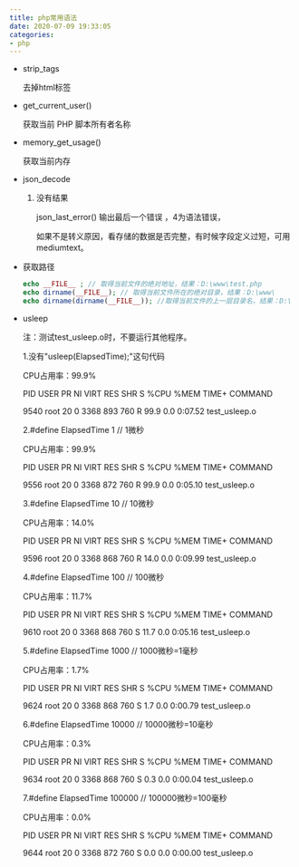 ```yaml
---
title: php常用语法
date: 2020-07-09 19:33:05
categories:
- php
---
```


* strip_tags

  去掉html标签

* get_current_user()

  获取当前 PHP 脚本所有者名称

* memory_get_usage()

  获取当前内存

* json_decode

  1. 没有结果

     json_last_error() 输出最后一个错误 ，4为语法错误，

     如果不是转义原因，看存储的数据是否完整，有时候字段定义过短，可用mediumtext。

* 获取路径

  ```php
  echo __FILE__ ; // 取得当前文件的绝对地址，结果：D:\www\test.php
  echo dirname(__FILE__); // 取得当前文件所在的绝对目录，结果：D:\www\
  echo dirname(dirname(__FILE__)); //取得当前文件的上一层目录名，结果：D:\
  ```

* usleep

  注：测试test_usleep.o时，不要运行其他程序。

  1.没有"usleep(ElapsedTime);"这句代码

  CPU占用率：99.9%

  PID USER PR NI VIRT RES SHR S %CPU %MEM TIME+ COMMAND

  9540 root 20 0 3368 893 760 R 99.9 0.0 0:07.52 test_usleep.o

  2.#define ElapsedTime 1       // 1微秒

  CPU占用率：99.9%

  PID USER PR NI VIRT RES SHR S %CPU %MEM TIME+ COMMAND

  9556 root 20 0 3368 872 760 R 99.9 0.0 0:05.10 test_usleep.o

  3.#define ElapsedTime 10      // 10微秒

  CPU占用率：14.0%

  PID USER PR NI VIRT RES SHR S %CPU %MEM TIME+ COMMAND

  9596 root 20 0 3368 868 760 R 14.0 0.0 0:09.99 test_usleep.o

  4.#define ElapsedTime 100     // 100微秒

  CPU占用率：11.7%

  PID USER PR NI VIRT RES SHR S %CPU %MEM TIME+ COMMAND

  9610 root 20 0 3368 868 760 S 11.7 0.0 0:05.16 test_usleep.o

  5.#define ElapsedTime 1000    // 1000微秒=1毫秒

  CPU占用率：1.7%

  PID USER PR NI VIRT RES SHR S %CPU %MEM TIME+ COMMAND

  9624 root 20 0 3368 868 760 S 1.7 0.0 0:00.79 test_usleep.o

  6.#define ElapsedTime 10000   // 10000微秒=10毫秒

  CPU占用率：0.3%

  PID USER PR NI VIRT RES SHR S %CPU %MEM TIME+ COMMAND

  9634 root 20 0 3368 868 760 S 0.3 0.0 0:00.04 test_usleep.o

  7.#define ElapsedTime 100000  // 100000微秒=100毫秒

  CPU占用率：0.0%

  PID USER PR NI VIRT RES SHR S %CPU %MEM TIME+ COMMAND

  9644 root 20 0 3368 872 760 S 0.0 0.0 0:00.00 test_usleep.o